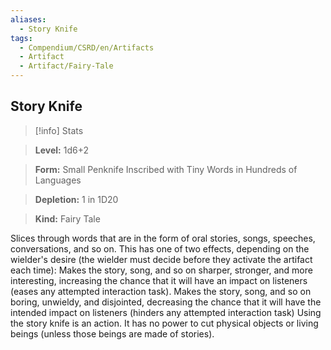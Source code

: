 ```yaml
---
aliases:
  - Story Knife
tags:
  - Compendium/CSRD/en/Artifacts
  - Artifact
  - Artifact/Fairy-Tale
---
```

  
    
## Story Knife    
>[!info] Stats    
> **Level:** 1d6+2    
> **Form:** Small Penknife Inscribed with Tiny Words in Hundreds of Languages    
> **Depletion:** 1 in 1D20    
> **Kind:** Fairy Tale  
    
Slices through words that are in the form of oral stories, songs, speeches, conversations, and so on. This has one of two effects, depending on the wielder's desire (the wielder must decide before they activate the artifact each time): Makes the story, song, and so on sharper, stronger, and more interesting, increasing the chance that it will have an impact on listeners (eases any attempted interaction task). Makes the story, song, and so on boring, unwieldy, and disjointed, decreasing the chance that it will have the intended impact on listeners (hinders any attempted interaction task) Using the story knife is an action. It has no power to cut physical objects or living beings (unless those beings are made of stories).